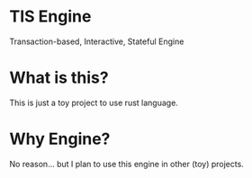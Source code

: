 # TIS Engine
Transaction-based, Interactive, Stateful Engine

# What is this?
This is just a toy project to use rust language.

# Why Engine?
No reason... but I plan to use this engine in other (toy) projects.